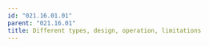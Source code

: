 ```yaml
---
id: "021.16.01.01"
parent: "021.16.01"
title: Different types, design, operation, limitations
---
```

